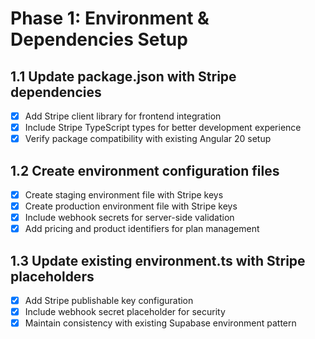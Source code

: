 # Phase 1: Environment & Dependencies Setup

## 1.1 Update package.json with Stripe dependencies
- [X] Add Stripe client library for frontend integration
- [X] Include Stripe TypeScript types for better development experience
- [X] Verify package compatibility with existing Angular 20 setup

## 1.2 Create environment configuration files
- [X] Create staging environment file with Stripe keys
- [X] Create production environment file with Stripe keys
- [X] Include webhook secrets for server-side validation
- [X] Add pricing and product identifiers for plan management

## 1.3 Update existing environment.ts with Stripe placeholders
- [X] Add Stripe publishable key configuration
- [X] Include webhook secret placeholder for security
- [X] Maintain consistency with existing Supabase environment pattern